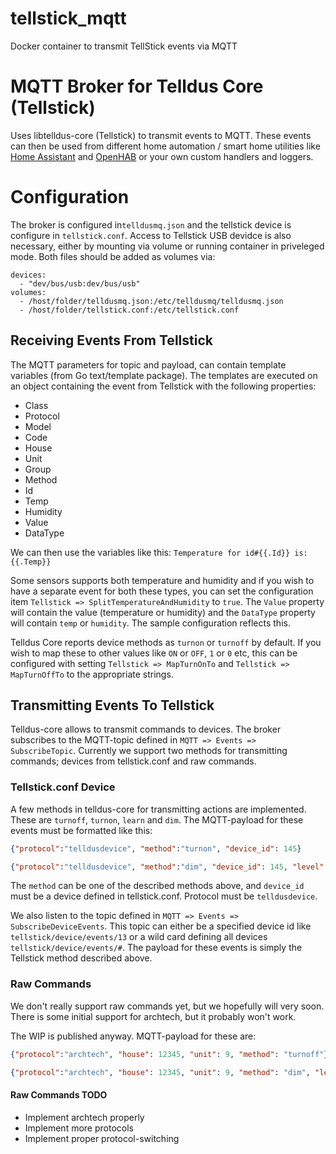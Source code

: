 # tellstick_mqtt
Docker container to transmit TellStick events via MQTT

# MQTT Broker for Telldus Core (Tellstick)
Uses libtelldus-core (Tellstick) to transmit events to MQTT. These events can then be used from different home automation / smart home utilities like [Home Assistant](https://home-assistant.io/) and [OpenHAB](http://www.openhab.org/) or your own custom handlers and loggers.

# Configuration

The broker is configured in`telldusmq.json` and the tellstick device is configure in `tellstick.conf`. 
Access to Tellstick USB devidce is also necessary, either by mounting via volume or running container in priveleged mode.
Both files should be added as volumes via:
~~~~
devices:
  - "dev/bus/usb:dev/bus/usb"
volumes:
  - /host/folder/telldusmq.json:/etc/telldusmq/telldusmq.json
  - /host/folder/tellstick.conf:/etc/tellstick.conf
~~~~

## Receiving Events From Tellstick

The MQTT parameters for topic and payload, can contain template variables (from Go text/template package). The templates are executed on an object containing the event from Tellstick with the following properties:

  - Class
  - Protocol
  - Model
  - Code
  - House
  - Unit
  - Group
  - Method
  - Id
  - Temp
  - Humidity
  - Value
  - DataType

We can then use the variables like this: `Temperature for id#{{.Id}} is: {{.Temp}}`

Some sensors supports both temperature and humidity and if you wish to have a separate event for both these types, you can set the configuration item `Tellstick => SplitTemperatureAndHumidity` to `true`. The `Value` property will contain the value (temperature or humidity) and the `DataType` property will contain `temp` or `humidity`. The sample configuration reflects this.

Telldus Core reports device methods as `turnon` or `turnoff` by default. If you wish to map these to other values like `ON` or `OFF`, `1` or `0` etc, this can be configured with setting `Tellstick => MapTurnOnTo` and `Tellstick => MapTurnOffTo` to the appropriate strings.

## Transmitting Events To Tellstick

Telldus-core allows to transmit commands to devices. The broker subscribes to the MQTT-topic defined in `MQTT => Events => SubscribeTopic`. Currently we support two methods for transmitting commands; devices from tellstick.conf and raw commands.

### Tellstick.conf Device

A few methods in telldus-core for transmitting actions are implemented. These are `turnoff`, `turnon`, `learn` and `dim`. The MQTT-payload for these events must be formatted like this:

```json
{"protocol":"telldusdevice", "method":"turnon", "device_id": 145}
```

```json
{"protocol":"telldusdevice", "method":"dim", "device_id": 145, "level": 25}
```

The `method` can be one of the described methods above, and `device_id` must be a device defined in tellstick.conf. Protocol must be `telldusdevice`.

We also listen to the topic defined in `MQTT => Events => SubscribeDeviceEvents`. This topic can either be a specified device id like `tellstick/device/events/13` or a wild card defining all devices `tellstick/device/events/#`. The payload for these events is simply the Tellstick method described above.

### Raw Commands

We don't really support raw commands yet, but we hopefully will very soon. There is some initial support for archtech, but it probably won't work.

The WIP is published anyway. MQTT-payload for these are:

```json
{"protocol":"archtech", "house": 12345, "unit": 9, "method": "turnoff"}
```

```json
{"protocol":"archtech", "house": 12345, "unit": 9, "method": "dim", "level": 25}
```

#### Raw Commands TODO
- Implement archtech properly
- Implement more protocols
- Implement proper protocol-switching

